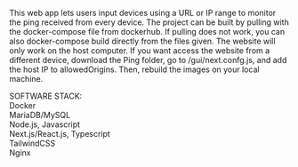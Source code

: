 This web app lets users input devices using a URL or IP range to monitor the ping received from every device.
The project can be built by pulling with the docker-compose file from dockerhub. If pulling does not work, you can also docker-compose build directly from the files given. The website will only work on the host computer. If you want access the website from a different device, download the Ping folder, go to /gui/next.confg.js, and add the host IP to allowedOrigins. Then, rebuild the images on your local machine.
 
SOFTWARE STACK:  
Docker  
MariaDB/MySQL  
Node.js, Javascript  
Next.js/React.js, Typescript  
TailwindCSS  
Nginx

